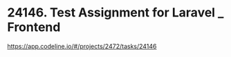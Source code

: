 # 24146. Test Assignment for Laravel _ Frontend 

https://app.codeline.io/#/projects/2472/tasks/24146